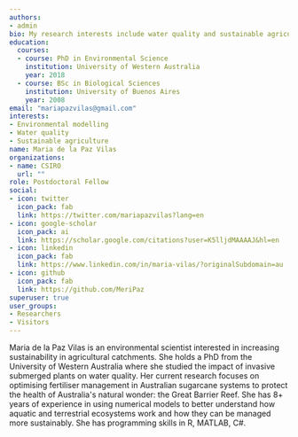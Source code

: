 ```yaml
---
authors:
- admin
bio: My research interests include water quality and sustainable agriculture.
education:
  courses:
  - course: PhD in Environmental Science
    institution: University of Western Australia
    year: 2018
  - course: BSc in Biological Sciences
    institution: University of Buenos Aires
    year: 2008
email: "mariapazvilas@gmail.com"
interests:
- Environmental modelling
- Water quality
- Sustainable agriculture
name: Maria de la Paz Vilas
organizations:
- name: CSIRO
  url: ""
role: Postdoctoral Fellow
social:
- icon: twitter
  icon_pack: fab
  link: https://twitter.com/mariapazvilas?lang=en
- icon: google-scholar
  icon_pack: ai
  link: https://scholar.google.com/citations?user=K5lljdMAAAAJ&hl=en
- icon: linkedin
  icon_pack: fab
  link: https://www.linkedin.com/in/maria-vilas/?originalSubdomain=au
- icon: github
  icon_pack: fab
  link: https://github.com/MeriPaz
superuser: true
user_groups:
- Researchers
- Visitors
---
```


Maria de la Paz Vilas is an environmental scientist interested in increasing sustainability in agricultural catchments. She holds a PhD from the University of Western Australia where she studied the impact of invasive submerged plants on water quality. Her current research focuses on optimising fertiliser management in Australian sugarcane systems to protect the health of Australia's natural wonder: the Great Barrier Reef. She has 8+ years of experience in using numerical models to better understand how aquatic and terrestrial ecosystems work and how they can be managed more sustainably. She has programming skills in R, MATLAB, C#.
